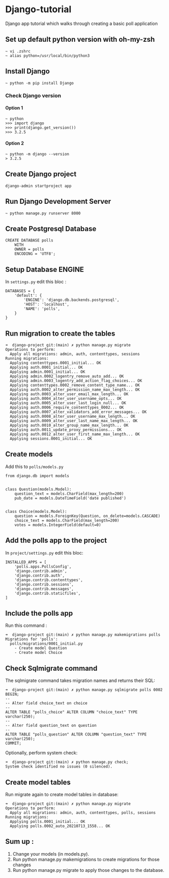 # Django-tutorial
Django app tutorial which walks through creating a basic poll application

## Set up default python version with oh-my-zsh

```
~ vi .zshrc
~ alias python=/usr/local/bin/python3
```

## Install Django

```
~ python -m pip install Django
```

### Check Django version

#### Option 1

```
~ python
>>> import django
>>> print(django.get_version())
>>> 3.2.5
```

#### Option 2

```
~ python -m django --version
> 3.2.5
```
## Create Django project

```
django-admin startproject app
```

## Run Django Development Server

```
~ python manage.py runserver 8000
```

## Create Postgresql Database

```
CREATE DATABASE polls
    WITH
    OWNER = polls
    ENCODING = 'UTF8';
```

## Setup Database ENGINE

In `settings.py` edit this  bloc :

```
DATABASES = {
    'default': {
        'ENGINE': 'django.db.backends.postgresql',
        'HOST': 'localhost',
        'NAME': 'polls',
    }
}
```

## Run migration to create the tables

```
➜  django-project git:(main) ✗ python manage.py migrate
Operations to perform:
  Apply all migrations: admin, auth, contenttypes, sessions
Running migrations:
  Applying contenttypes.0001_initial... OK
  Applying auth.0001_initial... OK
  Applying admin.0001_initial... OK
  Applying admin.0002_logentry_remove_auto_add... OK
  Applying admin.0003_logentry_add_action_flag_choices... OK
  Applying contenttypes.0002_remove_content_type_name... OK
  Applying auth.0002_alter_permission_name_max_length... OK
  Applying auth.0003_alter_user_email_max_length... OK
  Applying auth.0004_alter_user_username_opts... OK
  Applying auth.0005_alter_user_last_login_null... OK
  Applying auth.0006_require_contenttypes_0002... OK
  Applying auth.0007_alter_validators_add_error_messages... OK
  Applying auth.0008_alter_user_username_max_length... OK
  Applying auth.0009_alter_user_last_name_max_length... OK
  Applying auth.0010_alter_group_name_max_length... OK
  Applying auth.0011_update_proxy_permissions... OK
  Applying auth.0012_alter_user_first_name_max_length... OK
  Applying sessions.0001_initial... OK
```

## Create models

Add this to `polls/models.py`

```
from django.db import models


class Question(models.Model):
    question_text = models.CharField(max_length=200)
    pub_date = models.DateTimeField('date published')


class Choice(models.Model):
    question = models.ForeignKey(Question, on_delete=models.CASCADE)
    choice_text = models.CharField(max_length=200)
    votes = models.IntegerField(default=0)
```

## Add the polls app to the project

In `project/settings.py` edit this bloc:

```
INSTALLED_APPS = [
    'polls.apps.PollsConfig',
    'django.contrib.admin',
    'django.contrib.auth',
    'django.contrib.contenttypes',
    'django.contrib.sessions',
    'django.contrib.messages',
    'django.contrib.staticfiles',
]
```

## Include the polls app

Run this command :

```
➜  django-project git:(main) ✗ python manage.py makemigrations polls
Migrations for 'polls':
  polls/migrations/0001_initial.py
    - Create model Question
    - Create model Choice
```

## Check Sqlmigrate command

The sqlmigrate command takes migration names and returns their SQL:

```
➜  django-project git:(main) ✗ python manage.py sqlmigrate polls 0002
BEGIN;
--
-- Alter field choice_text on choice
--
ALTER TABLE "polls_choice" ALTER COLUMN "choice_text" TYPE varchar(250);
--
-- Alter field question_text on question
--
ALTER TABLE "polls_question" ALTER COLUMN "question_text" TYPE varchar(250);
COMMIT;
```

Optionally, perform system check:
```
➜  django-project git:(main) ✗ python manage.py check;
System check identified no issues (0 silenced).
```

## Create model tables

Run migrate again to create model tables in database:

```
➜  django-project git:(main) ✗ python manage.py migrate
Operations to perform:
  Apply all migrations: admin, auth, contenttypes, polls, sessions
Running migrations:
  Applying polls.0001_initial... OK
  Applying polls.0002_auto_20210713_1558... OK
```

## Sum up :
1. Change your models (in models.py).
2. Run python manage.py makemigrations to create migrations for those changes
3. Run python manage.py migrate to apply those changes to the database.
